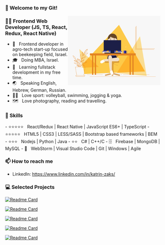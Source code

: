 ### 🚀 Welcome to my Git!

<!--
**Catherine358/Catherine358** is a ✨ _special_ ✨ repository because its `README.md` (this file) appears on your GitHub profile.

Here are some ideas to get you started:

- 🔭 I’m currently working on ...
- 🌱 I’m currently learning ...
- 👯 I’m looking to collaborate on ...
- 🤔 I’m looking for help with ...
- 💬 Ask me about ...
- 📫 How to reach me: ...
- 😄 Pronouns: ...
- ⚡ Fun fact: ...
-->

<img align="right" alt="GIF" src="https://github.com/Catherine358/Catherine358/blob/main/main.gif" width="300"/>

<h3> 👩‍💻 Frontend Web Developer (JS, TS, React, Redux, React Native) </h3>

- 💼 &nbsp; Frontend developer in agro-tech start-up focused on beekeeping field, Israel.
- 🎓 &nbsp; Doing MBA, Israel.
- 🌱 &nbsp; Learning fullstack development in my free time.
- 🌏 &nbsp; Speaking English, Hebrew, German, Russian.
- 🏃‍♀ &nbsp; Love sport: volleyball, swimming, jogging & yoga.
- 🗺️ &nbsp; Love photography, reading and travelling.

<h3>📜 Skills </h3>
 - ⭐⭐⭐⭐⭐ &nbsp; React/Redux | React Native | JavaScript ES6+ | TypeScript
 - ⭐⭐⭐⭐⭐ &nbsp; HTML5 | CSS3 | LESS/SASS | Bootstrap based frameworks | BEM
 - ⭐⭐⭐ &nbsp; Nodejs | Python | Java
 - ⭐⭐ &nbsp; C# | C++/C
 - 🗄️ &nbsp; Firebase | MongoDB | MySQL
 - 🔧 &nbsp; WebStorm | Visual Studio Code | Git | Windows | Agile

<h3>📫 How to reach me </h3>

- LinkedIn: https://www.linkedin.com/in/katrin-zaks/
 
<h3> 💻 Selected Projects </h3>

[![Readme Card](https://github-readme-stats.vercel.app/api/pin/?username=Catherine358&repo=ludus)](https://github.com/Catherine358/ludus)

[![Readme Card](https://github-readme-stats.vercel.app/api/pin/?username=Catherine358&repo=propets)](https://github.com/Catherine358/propets)

[![Readme Card](https://github-readme-stats.vercel.app/api/pin/?username=Catherine358&repo=katrinzaks)](https://github.com/Catherine358/katrinzaks)

[![Readme Card](https://github-readme-stats.vercel.app/api/pin/?username=Catherine358&repo=ticket-service-user)](https://github.com/Catherine358/ticket-service-user)

[![Readme Card](https://github-readme-stats.vercel.app/api/pin/?username=Catherine358&repo=reqpay)](https://github.com/Catherine358/reqpay)
